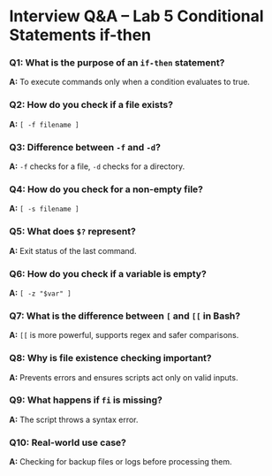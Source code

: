 # Interview Q&A – Lab 5 Conditional Statements if-then

### Q1: What is the purpose of an `if-then` statement?
**A:** To execute commands only when a condition evaluates to true.

### Q2: How do you check if a file exists?
**A:** `[ -f filename ]`

### Q3: Difference between `-f` and `-d`?
**A:** `-f` checks for a file, `-d` checks for a directory.

### Q4: How do you check for a non-empty file?
**A:** `[ -s filename ]`

### Q5: What does `$?` represent?
**A:** Exit status of the last command.

### Q6: How do you check if a variable is empty?
**A:** `[ -z "$var" ]`

### Q7: What is the difference between `[` and `[[` in Bash?
**A:** `[[` is more powerful, supports regex and safer comparisons.

### Q8: Why is file existence checking important?
**A:** Prevents errors and ensures scripts act only on valid inputs.

### Q9: What happens if `fi` is missing?
**A:** The script throws a syntax error.

### Q10: Real-world use case?
**A:** Checking for backup files or logs before processing them.
